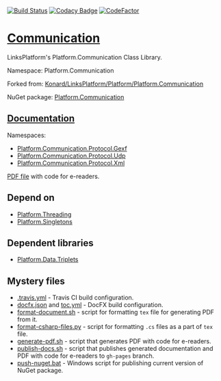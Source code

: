 [![Build Status](https://travis-ci.com/linksplatform/Communication.svg?branch=master)](https://travis-ci.com/linksplatform/Communication)
[![Codacy Badge](https://api.codacy.com/project/badge/Grade/c25f708dc08b4f7e8d96c671378bb1ad)](https://app.codacy.com/app/drakonard/Communication?utm_source=github.com&utm_medium=referral&utm_content=linksplatform/Communication&utm_campaign=Badge_Grade_Dashboard)
[![CodeFactor](https://www.codefactor.io/repository/github/linksplatform/communication/badge)](https://www.codefactor.io/repository/github/linksplatform/communication)

# [Communication](https://github.com/linksplatform/Communication)

LinksPlatform's Platform.Communication Class Library.

Namespace: Platform.Communication

Forked from: [Konard/LinksPlatform/Platform/Platform.Communication](https://github.com/Konard/LinksPlatform/tree/0599b1bdad82c23ae80c890e63b309764b6997bd/Platform/Platform.Communication)

NuGet package: [Platform.Communication](https://www.nuget.org/packages/Platform.Communication)

## [Documentation](https://linksplatform.github.io/Communication)
Namespaces:
*   [Platform.Communication.Protocol.Gexf](https://linksplatform.github.io/Communication/api/Platform.Communication.Protocol.Gexf.html)
*   [Platform.Communication.Protocol.Udp](https://linksplatform.github.io/Communication/api/Platform.Communication.Protocol.Udp.html)
*   [Platform.Communication.Protocol.Xml](https://linksplatform.github.io/Communication/api/Platform.Communication.Protocol.Xml.html)

[PDF file](https://linksplatform.github.io/Communication/Platform.Communication.pdf) with code for e-readers.

## Depend on
*   [Platform.Threading](https://github.com/linksplatform/Threading)
*   [Platform.Singletons](https://github.com/linksplatform/Singletons)

## Dependent libraries
*   [Platform.Data.Triplets](https://github.com/linksplatform/Data.Triplets)

## Mystery files
*   [.travis.yml](https://github.com/linksplatform/Communication/blob/master/.travis.yml) - Travis CI build configuration.
*   [docfx.json](https://github.com/linksplatform/Communication/blob/master/docfx.json) and [toc.yml](https://github.com/linksplatform/Communication/blob/master/toc.yml) - DocFX build configuration.
*   [format-document.sh](https://github.com/linksplatform/Communication/blob/master/format-document.sh) - script for formatting `tex` file for generating PDF from it.
*   [format-csharp-files.py](https://github.com/linksplatform/Communication/blob/master/format-csharp-files.py) - script for formatting `.cs` files as a part of `tex` file.
*   [generate-pdf.sh](https://github.com/linksplatform/Communication/blob/master/generate-pdf.sh) - script that generates PDF with code for e-readers.
*   [publish-docs.sh](https://github.com/linksplatform/Communication/blob/master/publish-docs.sh) - script that publishes generated documentation and PDF with code for e-readers to `gh-pages` branch.
*   [push-nuget.bat](https://github.com/linksplatform/Communication/blob/master/push-nuget.bat) - Windows script for publishing current version of NuGet package.